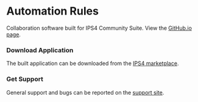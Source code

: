 # Automation Rules

Collaboration software built for IPS4 Community Suite. View the [GitHub.io page](https://kcarwile.github.io/rules).

### Download Application

The built application can be downloaded from
the [IPS4 marketplace](https://invisionpower.com/files/file/7368-automation-rules-lite/).

### Get Support

General support and bugs can be reported on the [support site](http://ipsguru.net/projects/rules).
